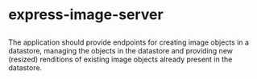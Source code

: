 express-image-server
=====

## 

The application should provide endpoints for creating image objects in a datastore, managing the objects in the datastore and providing new (resized) renditions of existing image objects already present in the datastore.